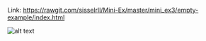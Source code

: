  Link: https://rawgit.com/sisselrll/Mini-Ex/master/mini_ex3/empty-example/index.html
 
 ![alt text](assets/coffee.png)
 
 
